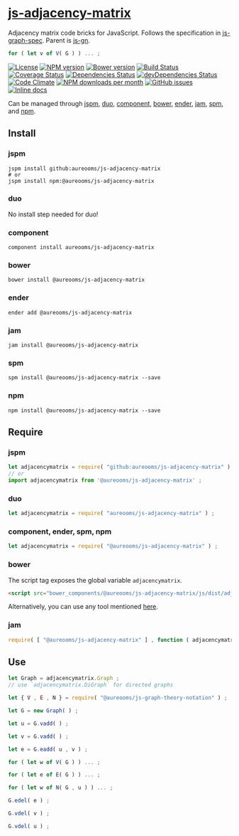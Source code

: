 [js-adjacency-matrix](http://make-github-pseudonymous-again.github.io/js-adjacency-matrix)
==

Adjacency matrix code bricks for JavaScript.
Follows the specification in
[js-graph-spec](https://github.com/aureooms/js-graph-spec).
Parent is [js-gn](https://github.com/aureooms/js-gn).

```js
for ( let v of V( G ) ) ... ;
```

[![License](https://img.shields.io/github/license/aureooms/js-adjacency-matrix.svg?style=flat)](https://raw.githubusercontent.com/aureooms/js-adjacency-matrix/master/LICENSE)
[![NPM version](https://img.shields.io/npm/v/@aureooms/js-adjacency-matrix.svg?style=flat)](https://www.npmjs.org/package/@aureooms/js-adjacency-matrix)
[![Bower version](https://img.shields.io/bower/v/@aureooms/js-adjacency-matrix.svg?style=flat)](http://bower.io/search/?q=@aureooms/js-adjacency-matrix)
[![Build Status](https://img.shields.io/travis/aureooms/js-adjacency-matrix.svg?style=flat)](https://travis-ci.org/aureooms/js-adjacency-matrix)
[![Coverage Status](https://img.shields.io/coveralls/aureooms/js-adjacency-matrix.svg?style=flat)](https://coveralls.io/r/aureooms/js-adjacency-matrix)
[![Dependencies Status](https://img.shields.io/david/aureooms/js-adjacency-matrix.svg?style=flat)](https://david-dm.org/aureooms/js-adjacency-matrix#info=dependencies)
[![devDependencies Status](https://img.shields.io/david/dev/aureooms/js-adjacency-matrix.svg?style=flat)](https://david-dm.org/aureooms/js-adjacency-matrix#info=devDependencies)
[![Code Climate](https://img.shields.io/codeclimate/github/aureooms/js-adjacency-matrix.svg?style=flat)](https://codeclimate.com/github/aureooms/js-adjacency-matrix)
[![NPM downloads per month](https://img.shields.io/npm/dm/@aureooms/js-adjacency-matrix.svg?style=flat)](https://www.npmjs.org/package/@aureooms/js-adjacency-matrix)
[![GitHub issues](https://img.shields.io/github/issues/aureooms/js-adjacency-matrix.svg?style=flat)](https://github.com/aureooms/js-adjacency-matrix/issues)
[![Inline docs](http://inch-ci.org/github/aureooms/js-adjacency-matrix.svg?branch=master&style=shields)](http://inch-ci.org/github/aureooms/js-adjacency-matrix)

Can be managed through [jspm](https://github.com/jspm/jspm-cli),
[duo](https://github.com/duojs/duo),
[component](https://github.com/componentjs/component),
[bower](https://github.com/bower/bower),
[ender](https://github.com/ender-js/Ender),
[jam](https://github.com/caolan/jam),
[spm](https://github.com/spmjs/spm),
and [npm](https://github.com/npm/npm).

## Install

### jspm
```terminal
jspm install github:aureooms/js-adjacency-matrix
# or
jspm install npm:@aureooms/js-adjacency-matrix
```
### duo
No install step needed for duo!

### component
```terminal
component install aureooms/js-adjacency-matrix
```

### bower
```terminal
bower install @aureooms/js-adjacency-matrix
```

### ender
```terminal
ender add @aureooms/js-adjacency-matrix
```

### jam
```terminal
jam install @aureooms/js-adjacency-matrix
```

### spm
```terminal
spm install @aureooms/js-adjacency-matrix --save
```

### npm
```terminal
npm install @aureooms/js-adjacency-matrix --save
```

## Require
### jspm
```js
let adjacencymatrix = require( "github:aureooms/js-adjacency-matrix" ) ;
// or
import adjacencymatrix from '@aureooms/js-adjacency-matrix' ;
```
### duo
```js
let adjacencymatrix = require( "aureooms/js-adjacency-matrix" ) ;
```

### component, ender, spm, npm
```js
let adjacencymatrix = require( "@aureooms/js-adjacency-matrix" ) ;
```

### bower
The script tag exposes the global variable `adjacencymatrix`.
```html
<script src="bower_components/@aureooms/js-adjacency-matrix/js/dist/adjacency-matrix.min.js"></script>
```
Alternatively, you can use any tool mentioned [here](http://bower.io/docs/tools/).

### jam
```js
require( [ "@aureooms/js-adjacency-matrix" ] , function ( adjacencymatrix ) { ... } ) ;
```

## Use


```js
let Graph = adjacencymatrix.Graph ;
// use `adjacencymatrix.DiGraph` for directed graphs

let { V , E , N } = require( "@aureooms/js-graph-theory-notation" ) ;

let G = new Graph( ) ;

let u = G.vadd( ) ;

let v = G.vadd( ) ;

let e = G.eadd( u , v ) ;

for ( let w of V( G ) ) ... ;

for ( let e of E( G ) ) ... ;

for ( let w of N( G , u ) ) ... ;

G.edel( e ) ;

G.vdel( v ) ;

G.vdel( u ) ;
```
